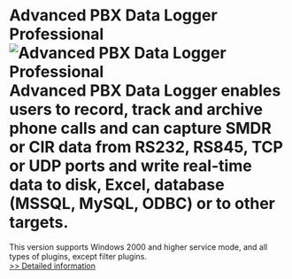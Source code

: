 # Advanced PBX Data Logger Professional<br />![Advanced PBX Data Logger Professional](https://mycommerce.akamaized.net/api/pimages/P300253098/BIG/300253098.PNG)<br />Advanced PBX Data Logger enables users to record, track and archive phone calls and can capture SMDR or CIR data from RS232, RS845, TCP or UDP ports and write real-time data to disk, Excel, database (MSSQL, MySQL, ODBC) or to other targets.

This version supports Windows 2000 and higher service mode, and all types of plugins, except filter plugins.<br />[>> Detailed information](https://secure.shareit.com/shareit/product.html?productid=300253098&affiliateid=200057808)